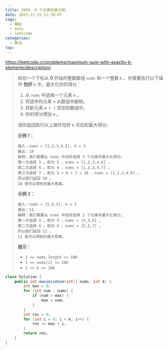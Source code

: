 ```yaml
---
title: 2656. K 个元素的最大和
date: 2023-11-15 11:39:07
tags:
  - 模拟
  - easy
  - leetcode
categories:
  - 算法
top:
---
```


https://leetcode.cn/problems/maximum-sum-with-exactly-k-elements/description/

<!-- more -->

> 给你一个下标从 **0** 开始的整数数组 `nums` 和一个整数 `k` 。你需要执行以下操作 **恰好** `k` 次，最大化你的得分：
>
> 1. 从 `nums` 中选择一个元素 `m` 。
>2. 将选中的元素 `m` 从数组中删除。
> 3. 将新元素 `m + 1` 添加到数组中。
>4. 你的得分增加 `m` 。
>  
>请你返回执行以上操作恰好 `k` 次后的最大得分。
> 
> 
> 
>**示例 1：**
> 
> ```
> 输入：nums = [1,2,3,4,5], k = 3
> 输出：18
> 解释：我们需要从 nums 中恰好选择 3 个元素并最大化得分。
> 第一次选择 5 。和为 5 ，nums = [1,2,3,4,6] 。
> 第二次选择 6 。和为 6 ，nums = [1,2,3,4,7] 。
> 第三次选择 7 。和为 5 + 6 + 7 = 18 ，nums = [1,2,3,4,8] 。
> 所以我们返回 18 。
> 18 是可以得到的最大答案。
> ```
>
> **示例 2：**
>
> ```
>输入：nums = [5,5,5], k = 2
> 输出：11
> 解释：我们需要从 nums 中恰好选择 2 个元素并最大化得分。
> 第一次选择 5 。和为 5 ，nums = [5,5,6] 。
> 第二次选择 6 。和为 6 ，nums = [5,5,7] 。
> 所以我们返回 11 。
> 11 是可以得到的最大答案。
> ```
> 
>  
> 
> **提示：**
> 
>- `1 <= nums.length <= 100`
>  - `1 <= nums[i] <= 100`
>- `1 <= k <= 100`

```java
class Solution {
    public int maximizeSum(int[] nums, int k) {
        int max = 0;
        for (int num : nums) {
            if (num > max) {
                max = num;
            }
        }
        int res = 0;
        for (int i = 0; i < k; i++) {
            res += max + i;
        }
        return res;
    }
}
```


